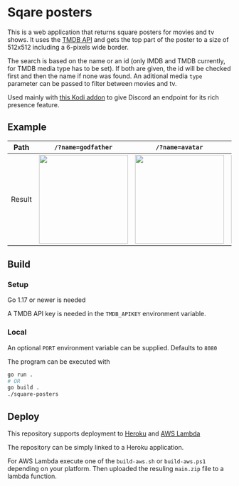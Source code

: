 # Sqare posters

This is a web application that returns square posters for movies and tv shows. It uses the [TMDB API](https://developers.themoviedb.org/3/) and gets the top part of the poster to a size of 512x512 including a 6-pixels wide border.

The search is based on the name or an id (only IMDB and TMDB currently, for TMDB media type has to be set). If both are given, the id will be checked first and then the name if none was found. An aditional media `type` parameter can be passed to filter between movies and tv.

Used mainly with [this Kodi addon](https://github.com/Hiumee/service.discord.richpresence) to give Discord an endpoint for its rich presence feature.

## Example
| Path   | `/?name=godfather` | `/?name=avatar` | `/?name=avatar&type=tv` | `/?id=tt0944947` |
|-|-|-|-|-|
| Result | <img width="200px" src=https://user-images.githubusercontent.com/42638867/186898463-ed57583d-7679-49fc-8f0d-5b200300d076.jpg></img> | <img width="200px" src=https://user-images.githubusercontent.com/42638867/186899013-35b7ee07-2f05-4bd8-8ff3-13e347f468cd.jpg></img> | <img width="200px" src=https://user-images.githubusercontent.com/42638867/186899065-155e1ecd-f85a-43b0-8ff0-bf3a8ac91997.jpg></img> | <img width="200px" src=https://user-images.githubusercontent.com/42638867/186899532-96b90d7b-9178-4028-bb12-bb0901992b2a.jpg></img> |


## Build

### Setup

Go 1.17 or newer is needed

A TMDB API key is needed in the `TMDB_APIKEY` environment variable.

### Local
An optional `PORT` environment variable can be supplied. Defaults to `8080`

The program can be executed with

```sh
go run .
# OR
go build .
./square-posters
```

## Deploy

This repository supports deployment to [Heroku](https://www.heroku.com/) and [AWS Lambda](https://aws.amazon.com/lambda/)

The repository can be simply linked to a Heroku application.

For AWS Lambda execute one of the `build-aws.sh` or `build-aws.ps1` depending on your platform. Then uploaded the resuling `main.zip` file to a lambda function.
